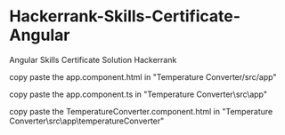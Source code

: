 # Hackerrank-Skills-Certificate-Angular
Angular Skills Certificate Solution Hackerrank

copy paste the app.component.html in "Temperature Converter/src/app" 

copy paste the app.component.ts in "Temperature Converter\src\app"

copy paste the TemperatureConverter.component.html in "Temperature Converter\src\app\temperatureConverter"

